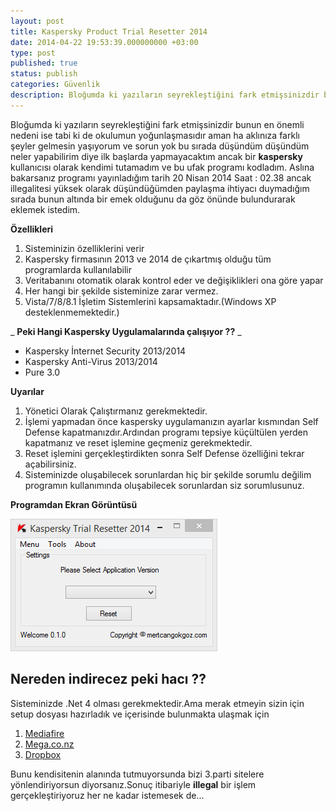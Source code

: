 ```yaml
---
layout: post
title: Kaspersky Product Trial Resetter 2014
date: 2014-04-22 19:53:39.000000000 +03:00
type: post
published: true
status: publish
categories: Güvenlik
description: Bloğumda ki yazıların seyrekleştiğini fark etmişsinizdir bunun en önemli nedeni ise tabi ki de okulumun yoğunlaşmasıdır aman ha
---
```

Bloğumda ki yazıların seyrekleştiğini fark etmişsinizdir bunun en önemli nedeni ise tabi ki de okulumun yoğunlaşmasıdır aman ha aklınıza farklı şeyler gelmesin yaşıyorum ve sorun yok bu sırada düşündüm düşündüm neler yapabilirim diye ilk başlarda yapmayacaktım ancak bir **kaspersky** kullanıcısı olarak kendimi tutamadım ve bu ufak programı kodladım. Aslına bakarsanız programı yayınladığım tarih 20 Nisan 2014 Saat : 02.38 ancak illegalitesi yüksek olarak düşündüğümden paylaşma ihtiyacı duymadığım sırada bunun altında bir emek olduğunu da göz önünde bulundurarak eklemek istedim.

**Özellikleri**

1. Sisteminizin özelliklerini verir
2. Kaspersky firmasının 2013 ve 2014 de çıkartmış olduğu tüm programlarda kullanılabilir
3. Veritabanını otomatik olarak kontrol eder ve değişiklikleri ona göre yapar
4. Her hangi bir şekilde sisteminize zarar vermez.
5. Vista/7/8/8.1 İşletim Sistemlerini kapsamaktadır.(Windows XP desteklenmemektedir.)

_ **Peki Hangi Kaspersky Uygulamalarında çalışıyor ??** _

- Kaspersky İnternet Security 2013/2014
- Kaspersky Anti-Virus 2013/2014
- Pure 3.0

**Uyarılar**

1. Yönetici Olarak Çalıştırmanız gerekmektedir.
2. İşlemi yapmadan önce kaspersky uygulamanızın ayarlar kısmından Self Defense kapatmanızdır.Ardından programı tepsiye küçültülen yerden kapatmanız ve reset işlemine geçmeniz gerekmektedir.
3. Reset işlemini gerçekleştirdikten sonra Self Defense özelliğini tekrar açabilirsiniz.
4. Sisteminizde oluşabilecek sorunlardan hiç bir şekilde sorumlu değilim programın kullanımında oluşabilecek sorunlardan siz sorumlusunuz.

**Programdan Ekran Görüntüsü**

![kasperskyproducttrialresetter2014](/assets/kasperskyproducttrialresetter2014.png)

## **Nereden indirecez peki hacı ??**

Sisteminizde .Net 4 olması gerekmektedir.Ama merak etmeyin sizin için setup dosyası hazırladık ve içerisinde bulunmakta ulaşmak için

1. [Mediafire](http://www.mediafire.com/download/zjlmzs4hbfkv763/Kaspersky+Trial+Resetter+2014.rar)
2. [Mega.co.nz](https://mega.co.nz/#!VJJEAaTS!2t0cDnPCjhTFlv2Bd4-up_HCtKyrr249dQp78B4sR5M)
3. [Dropbox](https://www.dropbox.com/s/b6343nwtntlcaum/Kaspersky%20Trial%20Resetter%202014.rar)

Bunu kendisitenin alanında tutmuyorsunda bizi 3.parti sitelere yönlendiriyorsun diyorsanız.Sonuç itibariyle **illegal** bir işlem gerçekleştiriyoruz her ne kadar istemesek de...

